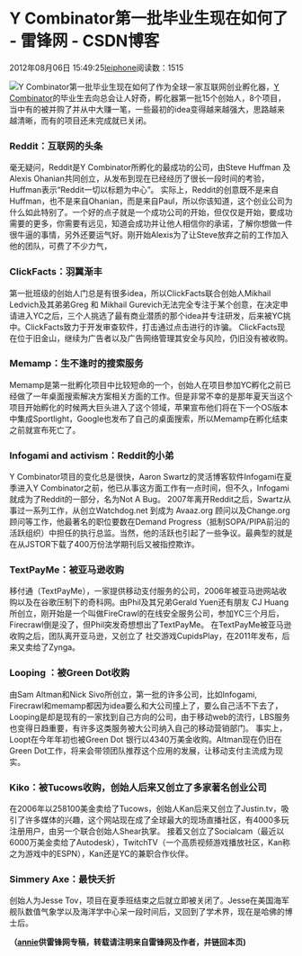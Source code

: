 
# Y Combinator第一批毕业生现在如何了 - 雷锋网 - CSDN博客


2012年08月06日 15:49:25[leiphone](https://me.csdn.net/leiphone)阅读数：1515


![Y Combinator第一批毕业生现在如何了](http://www.leiphone.com/wp-content/uploads/2012/08/y-combinator1-150x150.jpg)作为全球一家互联网创业孵化器，[Y
 Combinator](http://www.leiphone.com/tag/y-combinator)的毕业生去向总会让人好奇，孵化器第一批15个创始人，8个项目，当中有的被并购了并从中大赚一笔，一些最初的idea变得越来越强大，思路越来越清晰，而有的项目还未完成就已关闭。
### Reddit：互联网的头条
毫无疑问，Reddit是Y Combinator所孵化的最成功的公司，由Steve Huffman 及Alexis Ohanian共同创立，从发布到现在已经经历了很长一段时间的考验，Huffman表示“Reddit一切以标题为中心”。
实际上，Reddit的创意既不是来自Huffman，也不是来自Ohanian，而是来自Paul，所以你该知道，这个创业公司为什么如此特别了。一个好的点子就是一个成功公司的开始，但仅仅是开始，要成功需要的更多，你需要有远见，知道会成功并让他人相信你的承诺，了解你想做一件很牛逼的事情，另外还要运气好。刚开始Alexis为了让Steve放弃之前的工作加入他的团队，可费了不少力气，
### ClickFacts：羽翼渐丰
第一批班级的创始人门总是有很多idea，所以ClickFacts联合创始人Mikhail Ledvich及其弟弟Greg 和 Mikhail Gurevich无法完全专注于某个创意，在决定申请进入YC之后，三个人挑选了最有商业潜质的那个idea并专注研发，后来被YC挑中。ClickFacts致力于开发审查软件，打击通过点击进行的诈骗。
ClickFacts现在位于旧金山，继续为广告者以及广告网络管理其安全与风险，仍旧没有被收购。
### Memamp：生不逢时的搜索服务
Memamp是第一批孵化项目中比较短命的一个，创始人在项目参加YC孵化之前已经做了一年桌面搜索解决方案相关方面的工作。但是非常不幸的是那年夏天当这个项目开始孵化的时候两大巨头进入了这个领域，苹果宣布他们将在下一个OS版本中集成Sportlight，Google也发布了自己的桌面搜索，所以Memamp在孵化结束之前就宣布死亡了。
### Infogami and activism：Reddit的小弟
Y Combinator项目的变化总是很快，Aaron Swartz的灵活博客软件Infogami在夏季进入Y Combinator之前，他已从事这方面工作有一点时间，但不久，Infogami就成为了Reddit的一部分，名为Not A Bug。
2007年离开Reddit之后，Swartz从事过一系列工作，从创立Watchdog.net 到成为 Avaaz.org 顾问以及Change.org顾问等工作，他最著名的职位要数在Demand Progress（抵制SOPA/PIPA前沿的活跃组织）中担任的执行总监。当然，他的活跃也引起了一些争议。最典型的就是在从JSTOR下载了400万份法学期刊后又被指控欺诈。
### TextPayMe：被亚马逊收购
移付通（TextPayMe），一家提供移动支付服务的公司，2006年被亚马逊网站收购以及在谷歌压制下的奇科网。由Phil及其兄弟Gerald Yuen还有朋友 CJ Huang所创立，刚开始是一个叫做FireCrawl的在线安全服务公司，参加YC三个月后，Firecrawl倒是没了，但Phil突发奇想想出了TextPayMe。
在TextPayMe被亚马逊收购之后，团队离开亚马逊，又创立了 社交游戏CupidsPlay，在2011年发布，后来又卖给了Zynga。
### Looping ：被Green Dot收购
由Sam Altman和Nick Sivo所创立，第一批的许多公司，比如Infogami, Firecrawl和memamp都因为idea要么和大公司撞上了，要么自己活不下去了，Looping是却是现有的一家找到自己方向的公司，由于移动web的流行，LBS服务也变得日趋重要，有许多这类服务被大公司纳入自己的移动营销部门。
事实上，Loopt在今年年初也被Green Dot 银行以4340万美金收购。Altman现在仍旧在Green Dot工作，将来会带领团队推荐这个应用的发展，让移动支付主流成为现实。
### Kiko：被Tucows收购，创始人后来又创立了多家著名创业公司
在2006年以258100美金卖给了Tucows，创始人Kan后来又创立了Justin.tv，吸引了许多媒体的兴趣，这个网站现在成了全球最大的现场直播社区，有4000多玩注册用户，由另一个联合创始人Shear执掌。
接着又创立了Socialcam（最近以6000万美金卖给了Autodesk），TwitchTV（一个高质视频游戏播放社区，Kan称之为游戏中的ESPN），Kan还是YC的兼职合作伙伴。
### Simmery Axe：最快夭折
创始人为Jesse Tov，项目在夏季班结束之后就立即被关闭了。Jesse在美国海军舰队数值气象学以及海洋学中心呆一段时间后，又回到了学术界，现在是哈佛的博士后。


**（****[annie](http://www.leiphone.com/author/annie)****供****雷锋网****专稿，转载请注明来自雷锋网及作者，并链回本页)**


